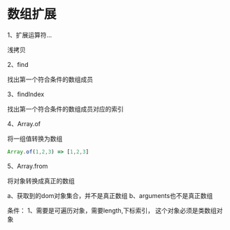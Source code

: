 # 数组扩展

1、扩展运算符...

浅拷贝

2、find 

找出第一个符合条件的数组成员

3、findIndex

找出第一个符合条件的数组成员对应的索引

4、Array.of

将一组值转换为数组

```js
Array.of(1,2,3) => [1,2,3]
```

5、Array.from

将对象转换成真正的数组

a、获取到的dom对象集合，并不是真正数组
b、arguments也不是真正数组

条件：
1、需要是可遍历对象，需要length,下标索引，
这个对象必须是类数组对象



